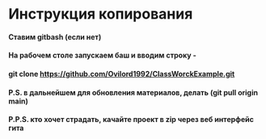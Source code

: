 # Инструкция копирования

#### Ставим gitbash (если нет)
#### На рабочем столе запускаем баш и вводим строку - 
#### git clone https://github.com/Ovilord1992/ClassWorckExample.git

#### P.S. в дальнейшем для обновления материалов, делать (git pull origin main)
#### P.P.S. кто хочет страдать, качайте проект в zip через веб интерфейс гита